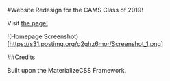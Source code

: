 #Website Redesign for the CAMS Class of 2019!

Visit [the page!](http:\\www.cams2019.tk)

!(Homepage Screenshot)[https://s31.postimg.org/q2ghz6mor/Screenshot_1.png]

##Credits

Built upon the MaterializeCSS Framework.
